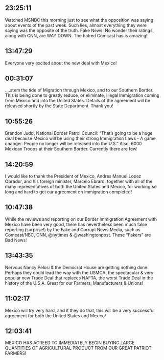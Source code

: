 ## 23:25:11
Watched MSNBC this morning just to see what the opposition was saying about events of the past week. Such lies, almost everything they were saying was the opposite of the truth. Fake News! No wonder their ratings, along with CNN, are WAY DOWN. The hatred Comcast has is amazing!
## 13:47:29
Everyone very excited about the new deal with Mexico!
## 00:31:07
....stem the tide of Migration through Mexico, and to our Southern Border. This is being done to greatly reduce, or eliminate, Illegal Immigration coming from Mexico and into the United States. Details of the agreement will be released shortly by the State Department. Thank you!
## 10:55:26
Brandon Judd, National Border Patrol Council: “That’s going to be a huge deal because Mexico will be using their strong Immigration Laws - A game changer. People no longer will be released into the U.S.” Also, 6000 Mexican Troops at their Southern Border. Currently there are few!
## 14:20:59
I would like to thank the President of Mexico, Andres Manuel Lopez Obrador, and his foreign minister, Marcelo Ebrard, together with all of the many representatives of both the United States and Mexico, for working so long and hard to get our agreement on immigration completed!
## 10:47:38
While the reviews and reporting on our Border Immigration Agreement with Mexico have been very good, there has nevertheless been much false reporting (surprise!) by the Fake and Corrupt News Media, such as Comcast/NBC, CNN, @nytimes &amp; @washingtonpost. These “Fakers” are Bad News!
## 13:43:35
Nervous Nancy Pelosi &amp; the Democrat House are getting nothing done. Perhaps they could lead the way with the USMCA, the spectacular &amp; very popular new Trade Deal that replaces NAFTA, the worst Trade Deal in the history of the U.S.A. Great for our Farmers, Manufacturers &amp; Unions!
## 11:02:17
Mexico will try very hard, and if they do that, this will be a very successful agreement for both the United States and Mexico!
## 12:03:41
MEXICO HAS AGREED TO IMMEDIATELY BEGIN BUYING LARGE QUANTITIES OF AGRICULTURAL PRODUCT FROM OUR GREAT PATRIOT FARMERS!
